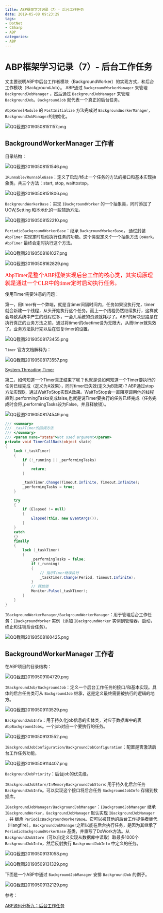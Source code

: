 ```yaml
---
title: ABP框架学习记录（7）- 后台工作任务
date: 2019-05-08 09:23:29
tags:
- DotNet
- CSharp
- ABP
categories: 
- ABP
---
```

# ABP框架学习记录（7）- 后台工作任务

文主要说明ABP中后台工作者模块（BackgroundWorker）的实现方式，和后台工作模块（BackgroundJob）。
ABP通过 `BackgroundWorkerManager` 来管理 `BackgroundJobManager` ，然后通过 `BackgroundJobManager` 来管理 `BackgroundJob`。`BackgroundJob` 就代表一个真正的后台任务。

`AbpKernelModule` 的 `PostInitialize` 方法完成对 `BackgroundWorkerManager`，`BackgroundJobManager`的初始化。

![QQ截图20190508151157.png](/img/QQ截图20190508151157.png)

## BackgroundWorkerManager 工作者

目录结构：

![QQ截图20190508151546.png](/img/QQ截图20190508151546.png)

`IRunnable/RunnableBase`：定义了启动/终止一个任务的方法的接口和基本实现抽象类。共三个方法：start, stop, waittostop。 

![QQ截图20190508151806.png](/img/QQ截图20190508151806.png)

`BackgroundWorkerBase`：实现 `IBackgroundWorker` 的一个抽象类，同时添加了UOW,Setting 和本地化的一些辅助方法。

![QQ截图20190508152210.png](/img/QQ截图20190508152210.png)

`PeriodicBackgroundWorkerBase`：继承 `BackgroundWorkerBase`， 通过封装 `AbpTimer` 实现定时启动执行任务的功能。这个类型定义个一个抽象方法 `DoWork`。`AbpTimer` 最终会定时执行这个方法。

![QQ截图20190508161027.png](/img/QQ截图20190508161027.png)

![QQ截图20190508162829.png](/img/QQ截图20190508162829.png)

<font color=#ff0000 size=4 face="黑体">AbpTimer是整个ABP框架实现后台工作的核心类，其实现原理就是通过一个CLR中的timer定时启动执行任务。</font>

使用Timer需要注意的问题：

第一，用timer有一个弊端，就是当timer间隔时间内，任务如果没执行完，timer就会新建一个线程，从头开始执行这个任务，而上一个线程仍然继续执行，这样就会导致系统中产生的线程过多，一会儿系统的资源就耗尽了。ABP的解决思路是在执行真正的业务方法之前，通过将timer的duetime设为无限大，从而timer就失效了。业务方法执行完以后在恢复timer的设置。

![QQ截图20190508173455.png](/img/QQ截图20190508173455.png)

`Timer` 官方文档解释为：

![QQ截图20190508173557.png](/img/QQ截图20190508173557.png)

[System.Threading.Timer](https://docs.microsoft.com/zh-cn/dotnet/api/system.threading.timer.change?view=netframework-4.8)

第二，如何知道一个Timer真正结束了呢？也就是说如何知道一个Timer要执行的任务已经完成（定义为A效果），同时timer已失效(定义为B效果)？ABP通过stop方法实现B，通过WaitToStop实现A效果。WaitToStop会一直阻塞调用他的线程直到_performingTasks变成false,也就是说Timer要执行的任务已经完成（任务完成时会将_performingTasks设为False，并且释放锁）。

![QQ截图20190508174549.png](/img/QQ截图20190508174549.png)

```cs
/// <summary>
/// _taskTimer的回调方法
/// </summary>
/// <param name="state">Not used argument</param>
private void TimerCallBack(object state)
{
    lock (_taskTimer)
    {
        if (!_running || _performingTasks)
        {
            return;
        }

        _taskTimer.Change(Timeout.Infinite, Timeout.Infinite);
        _performingTasks = true;
    }

    try
    {
        if (Elapsed != null)
        {
            Elapsed(this, new EventArgs());
        }
    }
    catch
    {}
    finally
    {
        lock (_taskTimer)
        {
            _performingTasks = false;
            if (_running)
            {
                // 指示Timer继续执行
                _taskTimer.Change(Period, Timeout.Infinite);
            }
            // 释放锁
            Monitor.Pulse(_taskTimer);
        }
    }
}
```

`IBackgroundWorkerManager/BackgroundWorkerManager`：用于管理后台工作任务：`IBackgroundWorker` 实例（添加 `IBackgroundWorker` 实例到管理器，启动，终止和注销后台任务）。

![QQ截图20190508160425.png](/img/QQ截图20190508160425.png)

## BackgroundWorkerManager 工作者

在ABP项目的目录结构：

![QQ截图20190509104729.png](/img/QQ截图20190509104729.png)

`IBackgroundJob/BackgroundJob`：定义一个后台工作任务的接口/和基本实现。具体的后台任务类可从 `BackgroundJob` 继承，这是定义最终需要被执行的逻辑的地方。

![QQ截图20190509113529.png](/img/QQ截图20190509113529.png)

`BackgroundJobInfo`：用于持久化job信息的实体类，对应于数据库中的表 `AbpBackgroundJobs`。一个job对应一个要执行的任务。

![QQ截图20190509131552.png](/img/QQ截图20190509131552.png)

`IBackgroundJobConfiguration/BackgroundJobConfiguration`：配置是否激活后台工作任务功能。

![QQ截图20190509114407.png](/img/QQ截图20190509114407.png)

`BackgroundJobPriority`：后台job的优先级。

`IBackgroundJobStore/InMemoryBackgroundJobStore`: 用于持久化后台任务 `BackgroundJobInfo`。可以实现这个接口将后台任务 `BackgroundJobInfo` 存储到数据库。

`IBackgroundJobManager/BackgroundJobManager`：`IBackgroundJobManager` 继承 `IBackgroundWorker`，`BackgroundJobManager` 默认实现 `IBackgroundJobManager` ，并 继承 `PeriodicBackgroundWorkerBase`。它可以被其他的后台工作提供者替代（Hangfire）。`BackgroundJobManager`之所以能在后台执行任务，是因为其继承了`PeriodicBackgroundWorkerBase` 基类，并重写了DoWork方法。从 `BackgroundJobStore`（可以自定义实现从数据库中读取）取最多1000个 `BackgroundJobInfo`，然后反射执行 `BackgroundJobInfo` 中定义的任务。

![QQ截图20190509131058.png](/img/QQ截图20190509131058.png)

![QQ截图20190509131329.png](/img/QQ截图20190509131329.png)

下面是一个ABP中通过 `BackgroundJobManager` 安排 `BackgroundJob` 的例子。

![QQ截图20190509132129.png](/img/QQ截图20190509132129.png)

参考：

[ABP源码分析九：后台工作任务](http://www.cnblogs.com/1zhk/p/5304244.html)
